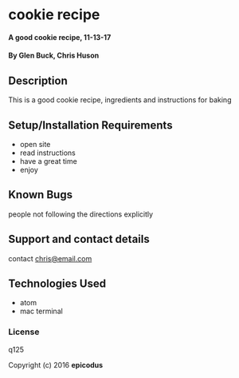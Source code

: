 # cookie recipe

#### A good cookie recipe, 11-13-17

#### By **Glen Buck, Chris Huson**

## Description

This is a good cookie recipe, ingredients and instructions for baking

## Setup/Installation Requirements

* open site
* read instructions
* have a great time
* enjoy



## Known Bugs
people not following the directions explicitly

## Support and contact details
contact chris@email.com

## Technologies Used
* atom
* mac terminal

### License
q125


Copyright (c) 2016 **epicodus**
